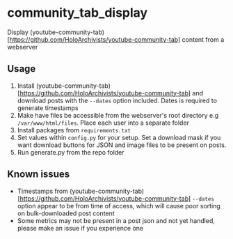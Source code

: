 # community_tab_display
Display (youtube-community-tab)[https://github.com/HoloArchivists/youtube-community-tab] content from a webserver

## Usage
1. Install (youtube-community-tab)[https://github.com/HoloArchivists/youtube-community-tab] and download posts with the `--dates` option included. Dates is required to generate timestamps
2. Make have files be accessible from the webserver's root directory e.g `/var/www/html/files`. Place each user into a separate folder
3. Install packages from `requirements.txt`
4. Set values within `config.py` for your setup. Set a download mask if you want download buttons for JSON and image files to be present on posts.
5. Run generate.py from the repo folder


## Known issues
- Timestamps from (youtube-community-tab)[https://github.com/HoloArchivists/youtube-community-tab] `--dates` option appear to be from time of access, which will cause poor sorting on bulk-downloaded post content
- Some metrics may not be present in a post json and not yet handled, please make an issue if you experience one
